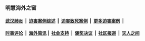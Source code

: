 
### 明慧海外之窗

####  [武汉肺炎](indexes/365.md?t=06050401) &nbsp;|&nbsp;  [迫害案例综述](indexes/328.md?t=06050401) &nbsp;|&nbsp; [迫害致死案例](indexes/277.md?t=06050401)  &nbsp;|&nbsp; [更多迫害案例](indexes/81.md?t=06050401)  &nbsp;|&nbsp; 
####  [时事评论](indexes/19.md?t=06050401) &nbsp;|&nbsp; [海外简讯](indexes/245.md?t=06050401)&nbsp;|&nbsp;  [社会支持](indexes/140.md?t=06050401) &nbsp;|&nbsp; [褒奖决议](indexes/282.md?t=06050401) &nbsp;|&nbsp; [社区报道](indexes/91.md?t=06050401)  &nbsp;|&nbsp; [天人之间](indexes/78.md?t=06050401) 

